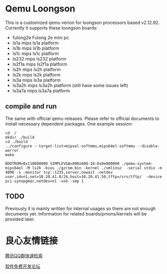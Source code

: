 
# Qemu Loongson

This is a customized qemu verion for loongson processors based v2.12.92. Currently it supports these loongson boards:

* fulong2e             Fulong 2e mini pc
* ls1a                 mips ls1a platform
* ls1b                 mips ls1b platform
* ls1c                 mips ls1c platform
* ls232                mips ls232 platform
* ls2f1a               mips ls2f1a platform
* ls2h                 mips ls2h platform
* ls2k                 mips ls2k platform
* ls3a                 mips ls3a platform
* ls3a2h               mips ls3a2h platform (still have some issues left)
* ls3a7a               mips ls3a7a platform

## compile and run

The same with official qemu releases. Please refer to official documents to install necessary dependent packages. One example session:

    cd  /
    mkdir ./build
    cd ./build
    ../configure --target-list=mipsel-softmmu,mips64el-softmmu --disable-werror
    make

    BOOTROM=0x110000000 SIMPLEVGA=800x600-16:0x0e800000 ./qemu-system-mips64el -M ls2k -bios ./gzrom.bin -kernel ./vmlinuz  -serial stdio -m 4096 -s -monitor tcp::1235,server,nowait -netdev user,id=n1,net=10.20.41.0/24,host=10.20.41.50,tftp=/srv/tftp/  -device pci-synopgmac,netdev=n1 -usb -smp 1 

## TODO

Previously it is mainly written for internal usages so there are not enough documents yet. Information for related boards/pmons/kernels will be provided later.








 # 良心友情链接

[腾讯QQ群快速检索](http://u.720life.cn/s/8cf73f7c)

[软件免费开发论坛](http://u.720life.cn/s/bbb01dc0)